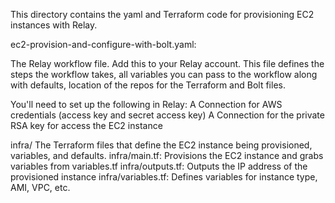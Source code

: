This directory contains the yaml and Terraform code for provisioning EC2 instances with Relay.

ec2-provision-and-configure-with-bolt.yaml: 

The Relay workflow file.  Add this to your Relay account.  This file defines the steps the workflow takes, all variables you can pass to the workflow along with defaults, location of the repos for the Terraform and Bolt files. 

You'll need to set up the following in Relay:
A Connection for AWS credentials (access key and secret access key)
A Connection for the private RSA key for access the EC2 instance
  

infra/ The Terraform files that define the EC2 instance being provisioned, variables, and defaults.
  infra/main.tf:  Provisions the EC2 instance and grabs variables from variables.tf
  infra/outputs.tf: Outputs the IP address of the provisioned instance
  infra/variables.tf: Defines variables for instance type, AMI, VPC, etc.
